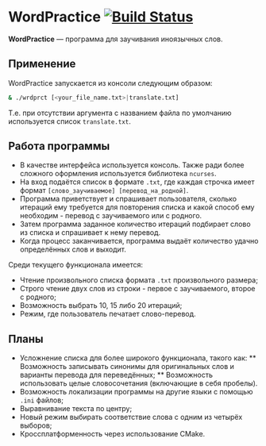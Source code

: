 # WordPractice [![Build Status](https://travis-ci.org/Belstowe/WordPractice.svg?branch=master)](https://travis-ci.org/github/Belstowe/WordPractice)

**WordPractice** — программа для заучивания иноязычных слов. 

## Применение
WordPractice запускается из консоли следующим образом:
```sh
& ./wrdprct [<your_file_name.txt>|translate.txt]
```
Т.е. при отсутствии аргумента с названием файла по умолчанию используется список `translate.txt`.

## Работа программы
* В качестве интерфейса используется консоль. Также ради более сложного оформления используется библиотека `ncurses`.
* На вход подаётся список в формате `.txt`, где каждая строчка имеет формат `[слово_заучиваемое] [перевод_на_родной]`.
* Программа приветствует и спрашивает пользователя, сколько итераций ему требуется для повторения списка и какой способ ему необходим - перевод с заучиваемого или с родного.
* Затем программа заданное количество итераций подбирает слово из списка и спрашивает к нему перевод.
* Когда процесс заканчивается, программа выдаёт количество удачно определённых слов и выходит.

Среди текущего функционала имеется:
* Чтение произвольного списка формата `.txt` произвольного размера;
* Строго чтение двух слов из строки - первое с заучиваемого, второе с родного;
* Возможность выбрать 10, 15 либо 20 итераций;
* Режим, где пользователь печатает слово-перевод.

## Планы
* Усложнение списка для более широкого функционала, такого как:
** Возможность записывать синонимы для оригинальных слов и варианты перевода для переведённых;
** Возможность использовать целые словосочетания (включающие в себя пробелы).
* Возможность локализации программы на другие языки с помощью `.ini` файлов;
* Выравнивание текста по центру;
* Новый режим выбирать соответствие слова с одним из четырёх выборов;
* Кроссплатформенность через использование CMake.